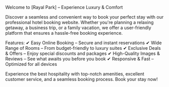 Welcome to [Rayal Park] – Experience Luxury & Comfort

Discover a seamless and convenient way to book your perfect stay with our professional hotel booking website. Whether you're planning a relaxing getaway, a business trip, or a family vacation, we offer a user-friendly platform that ensures a hassle-free booking experience.

Features:
✔ Easy Online Booking – Secure and instant reservations
✔ Wide Range of Rooms – From budget-friendly to luxury suites
✔ Exclusive Deals & Offers – Enjoy special discounts and packages
✔ High-Quality Images & Reviews – See what awaits you before you book
✔ Responsive & Fast – Optimized for all devices

Experience the best hospitality with top-notch amenities, excellent customer service, and a seamless booking process. Book your stay now!

